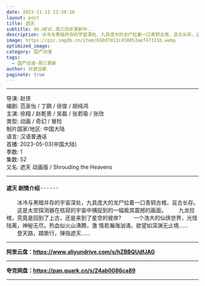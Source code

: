 ```yaml
---
date: 2023-11-21 12:50:10
layout: post
title: 遮天
subtitle: 4K.HEVC.周三同步更新中..
description: 冰冷与黑暗并存的宇宙深处，九具庞大的龙尸拉着一口青铜古棺，亘古长存，这是太空探测器在枯寂的宇宙中捕捉到的一幅极其震撼的画面...
image: https://pic.imgdb.cn/item/650d7d13c458853aef47311b.webp
optimized_image: 
category: 国产动漫
tags:
  - 国产动漫-周三更新
author: 对酒当歌
paginate: true
---
```


---

导演: 赵侠  
编剧: 范圣怡 / 丁鹂 / 徐俊 / 胡纯鸿  
主演: 徐翔 / 赵乾景 / 吴磊 / 张若瑜 / 张欣  
类型: 动画 / 奇幻 / 冒险  
制片国家/地区: 中国大陆  
语言: 汉语普通话  
首播: 2023-05-03(中国大陆)  
季数: 1  
集数: 52  
又名: 遮天 动画版 / Shrouding the Heavens  

---

#### 遮天 剧情介绍 · · · · · ·

　　冰冷与黑暗并存的宇宙深处，九具庞大的龙尸拉着一口青铜古棺，亘古长存。
　　这是太空探测器在枯寂的宇宙中捕捉到的一幅极其震撼的画面。
　　九龙拉棺，究竟是回到了上古，还是来到了星空的彼岸?
　　一个浩大的仙侠世界，光怪陆离，神秘无尽。热血似火山沸腾，激 情若瀚海汹涌，欲望如深渊无止境……
　　登天路，踏歌行，弹指遮天……

---

**阿里云盘：<https://www.aliyundrive.com/s/hZBBQUdfJAG>**

---

**夸克网盘：<https://pan.quark.cn/s/24ab0086ca89>**

---
